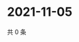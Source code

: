 # 2021-11-05

共 0 条

<!-- BEGIN WEIBO -->
<!-- 最后更新时间 Fri Nov 05 2021 01:14:59 GMT+0800 (China Standard Time) -->

<!-- END WEIBO -->
